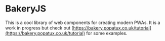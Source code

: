 # BakeryJS

This is a cool library of web components for creating modern PWAs. It is a work in progress but check out [https://bakery.popatux.co.uk/tutorial](https://bakery.popatux.co.uk/tutorial) for some examples.
